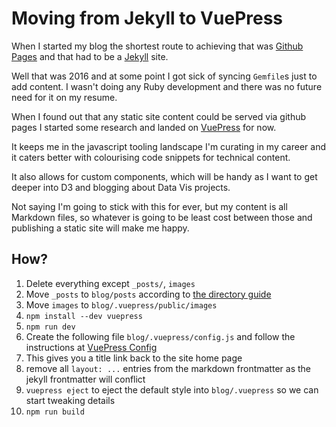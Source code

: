 # Moving from Jekyll to VuePress

When I started my blog the shortest route to achieving that was 
[Github Pages](https://pages.github.com/) and that had to be a 
[Jekyll](https://jekyllrb.com/) site.

Well that was 2016 and at some point I got sick of syncing `Gemfile`s just to 
add content. I wasn't doing any Ruby development and there was no future need
for it on my resume.

When I found out that any static site content could be served via github pages
I started some research and landed on [VuePress](https://vuepress.vuejs.org/) for now.

It keeps me in the javascript tooling landscape I'm curating in my career and it 
caters better with colourising code snippets for technical content.

It also allows for custom components, which will be handy as I want to get deeper 
into D3 and blogging about Data Vis projects.

Not saying I'm going to stick with this for ever, but my content is all Markdown files,
so whatever is going to be least cost between those and publishing a static site will 
make me happy.

## How?

1. Delete everything except `_posts/`, `images`
1. Move `_posts` to `blog/posts` according to [the directory guide](https://vuepress.vuejs.org/guide/directory-structure.html)
1. Move `images` to `blog/.vuepress/public/images`
1. `npm install --dev vuepress`
1. `npm run dev`
1. Create the following file `blog/.vuepress/config.js` and follow the instructions at [VuePress Config](https://vuepress.vuejs.org/guide/basic-config.html)
  1. This gives you a title link back to the site home page
1. remove all `layout: ...` entries from the markdown frontmatter as the jekyll frontmatter will conflict
1. `vuepress eject` to eject the default style into `blog/.vuepress` so we can start tweaking details
1. `npm run build`
